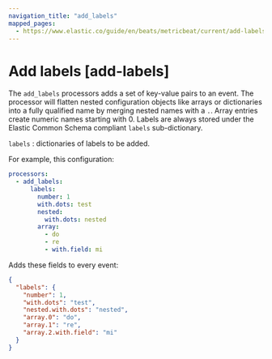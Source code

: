 ```yaml
---
navigation_title: "add_labels"
mapped_pages:
  - https://www.elastic.co/guide/en/beats/metricbeat/current/add-labels.html
---
```


# Add labels [add-labels]


The `add_labels` processors adds a set of key-value pairs to an event. The processor will flatten nested configuration objects like arrays or dictionaries into a fully qualified name by merging nested names with a `.`. Array entries create numeric names starting with 0.  Labels are always stored under the Elastic Common Schema compliant `labels` sub-dictionary.

`labels`
:   dictionaries of labels to be added.

For example, this configuration:

```yaml
processors:
  - add_labels:
      labels:
        number: 1
        with.dots: test
        nested:
          with.dots: nested
        array:
          - do
          - re
          - with.field: mi
```

Adds these fields to every event:

```json
{
  "labels": {
    "number": 1,
    "with.dots": "test",
    "nested.with.dots": "nested",
    "array.0": "do",
    "array.1": "re",
    "array.2.with.field": "mi"
  }
}
```

